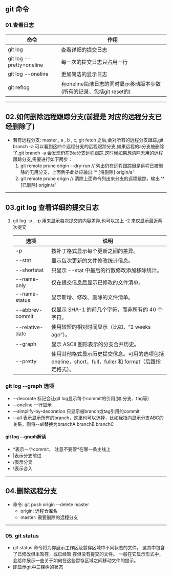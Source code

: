 ## git 命令
### 01.查看日志

|命令|作用|
|----|----|
| git log |查看详细的提交日志|
| git log --pretty=oneline|	每一次的提交日志只占用一行|
| git log --oneline|更加简洁的显示日志|
| git reflog|有oneline简洁日志的同时显示移动版本步数(所有的记录，包括git reset的)|

----------
## 02.如何删除远程跟踪分支(前提是 对应的远程分支已经删除了)
+ 若有远程分支: master , a , b , c, git fetch 之后,会对所有的远程分支跟踪,git branch -a 可以看到这四个远程分支的远程跟踪分支,如果远程的a分支被删除了,git branch -a 会发现仍在对a分支远程跟踪,这时候如果想清除无用的远程跟踪分支,需要进行如下两步：
   1. git remote prune origin --dry-run  // 列出仍在远程跟踪但是远程已被删除的无用分支，上面例子此处应输出  '* [将删除] origin/a'
   2. git remote prune origin  // 清除上面命令列出来分支的远程跟踪，输出 '* [已删除] origin/a'
---------
## 03.git log  查看详细的提交日志
1. git log -p   , -p 用来显示每次提交的内容差异,也可以加上 -2 来仅显示最近两次提交

   |选项|说明|
   |---|---|
   | -p  | 按补丁格式显示每个更新之间的差异。|
   | --stat | 显示每次更新的文件修改统计信息。|
   | --shortstat | 只显示 --stat 中最后的行数修改添加移除统计。|
   | --name-only |仅在提交信息后显示已修改的文件清单。|
   | --name-status |显示新增、修改、删除的文件清单。|
   | --abbrev-commit| 仅显示 SHA-1 的前几个字符，而非所有的 40 个字符。|
   | --relative-date |使用较短的相对时间显示（比如，“2 weeks ago”）。|
   | --graph| 显示 ASCII 图形表示的分支合并历史。|
   | --pretty| 使用其他格式显示历史提交信息。可用的选项包括 oneline，short，full，fuller 和 format（后跟指定格式）。|

### git log --graph 选项
+ --decorate 标记会让git log显示每个commit的引用(如:分支、tag等) 
+ --oneline 一行显示
+ --simplify-by-decoration 只显示被branch或tag引用的commit
+ --all 表示显示所有的branch，这里也可以选择，比如我指向显示分支ABC的关系，则将--all替换为branchA branchB branchC
#### git log --graph解读
- \*表示一个commit， 注意不要管*在哪一条主线上
- |表示分支前进
- /表示分叉
- \表示合入
------
## 04.删除远程分支
+ 命令: git push origin --delete master 
    - origin: 远程仓库名
    - master: 需要删除的远程分支

------
### 05. git status  
+ git status 命令将为你展示工作区及暂存区域中不同状态的文件。 这其中包含了已修改但未暂存，或已经暂 存但没有提交的文件。 一般在它显示形式中，会给你展示一些关于如何在这些暂存区域之间移动文件的提示。 
+ 即显示git中三棵树的状态  
